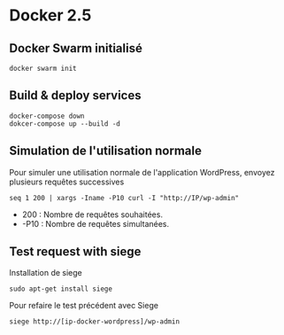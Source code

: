 # Docker 2.5

## Docker Swarm initialisé

```
docker swarm init
```

## Build & deploy services

```
docker-compose down
dokcer-compose up --build -d
```
## Simulation de l'utilisation normale

Pour simuler une utilisation normale de l'application WordPress,
envoyez plusieurs requêtes successives

```
seq 1 200 | xargs -Iname -P10 curl -I "http://IP/wp-admin"
```

- 200 : Nombre de requêtes souhaitées.
- -P10 : Nombre de requêtes simultanées.


## Test request with siege

Installation de siege

```
sudo apt-get install siege
```

Pour refaire le test précédent avec Siege

```
siege http://[ip-docker-wordpress]/wp-admin
```